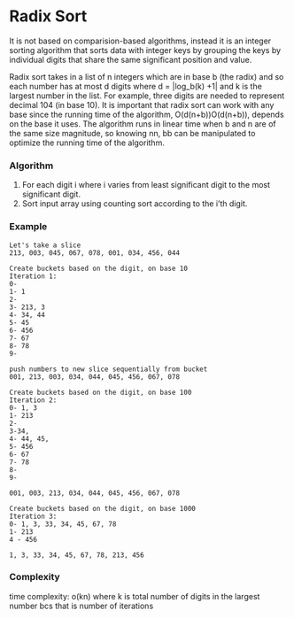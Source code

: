 # Radix Sort
It is not based on comparision-based algorithms, instead it is an integer sorting algorithm that sorts data with integer keys by grouping the keys by individual digits that share the same significant position and value.

Radix sort takes in a list of n integers which are in base b (the radix) and so each number has at most d digits where d = |log_b(k) +1| and k is the largest number in the list. For example, three digits are needed to represent decimal 104 (in base 10). It is important that radix sort can work with any base since the running time of the algorithm, O(d(n+b))O(d(n+b)), depends on the base it uses. The algorithm runs in linear time when b and n are of the same size magnitude, so knowing nn, bb can be manipulated​ to optimize the running time of the algorithm.

### Algorithm
1) For each digit i where i varies from least significant digit to the most significant digit.
2) Sort input array using counting sort according to the i’th digit.

### Example

```
Let's take a slice
213, 003, 045, 067, 078, 001, 034, 456, 044

Create buckets based on the digit, on base 10
Iteration 1:
0-
1- 1
2- 
3- 213, 3
4- 34, 44
5- 45
6- 456
7- 67
8- 78
9-

push numbers to new slice sequentially from bucket
001, 213, 003, 034, 044, 045, 456, 067, 078

Create buckets based on the digit, on base 100
Iteration 2:
0- 1, 3
1- 213
2- 
3-34, 
4- 44, 45, 
5- 456
6- 67
7- 78
8-
9-

001, 003, 213, 034, 044, 045, 456, 067, 078

Create buckets based on the digit, on base 1000
Iteration 3:
0- 1, 3, 33, 34, 45, 67, 78
1- 213
4 - 456

1, 3, 33, 34, 45, 67, 78, 213, 456
```

### Complexity
time complexity: o(kn) 
where k is total number of digits in the largest number bcs that is number of iterations
